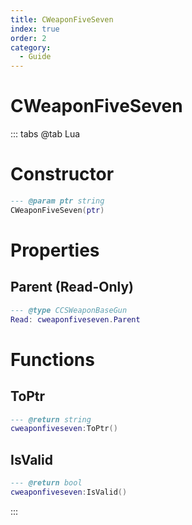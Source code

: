 ```yaml
---
title: CWeaponFiveSeven
index: true
order: 2
category:
  - Guide
---
```


# CWeaponFiveSeven

::: tabs
@tab Lua
# Constructor
```lua
--- @param ptr string
CWeaponFiveSeven(ptr)
```
# Properties
## Parent (Read-Only)
```lua
--- @type CCSWeaponBaseGun
Read: cweaponfiveseven.Parent
```
# Functions
## ToPtr
```lua
--- @return string
cweaponfiveseven:ToPtr()
```
## IsValid
```lua
--- @return bool
cweaponfiveseven:IsValid()
```

:::